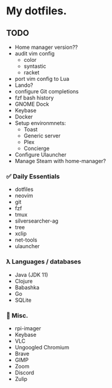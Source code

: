 # My dotfiles.

## TODO

* Home manager version??
* audit vim config
    * color
    * syntastic
    * racket
* port vim config to Lua
* Lando?
* configure Git completions
* fzf bash history
* GNOME Dock
* Keybase
* Docker
* Setup environmnets:
    * Toast
    * Generic server
    * Plex
    * Concierge
* Configure Ulauncher
* Manage Steam with home-manager?

### ✅ Daily Essentials

* dotfiles
* neovim
* git
* fzf
* tmux
* silversearcher-ag
* tree
* xclip
* net-tools
* ulauncher

### ƛ Languages / databases

* Java (JDK 11)
* Clojure
* Babashka
* Go
* SQLite

### 🤷 Misc.

* rpi-imager
* Keybase
* VLC
* Ungoogled Chromium
* Brave
* GIMP
* Zoom
* Discord
* Zulip
